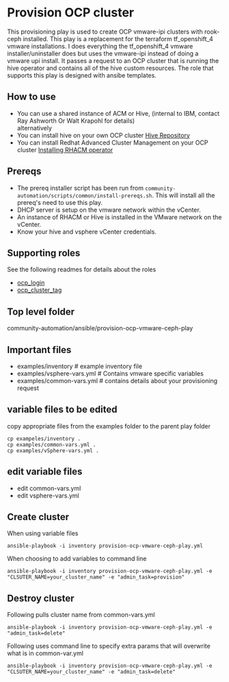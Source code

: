 # Provision OCP cluster

This provisioning play is used to create OCP  vmware-ipi clusters with rook-ceph installed.  This play is a replacement for the terraform tf_openshift_4 vmware installations. I does everything the tf_openshift_4 vmware installer/uninstaller does but uses the vmware-ipi instead of doing a vmware upi install.  It passes a request to an OCP cluster that is running the hive operator and contains all of the hive custom resources.  The role that supports this play is designed with ansibe templates.

## How to use

- You can use a shared instance of ACM or Hive, (internal to IBM, contact Ray Ashworth Or Walt Krapohl for details)  
alternatively
- You can install hive on your own OCP cluster [Hive Repository](https://github.com/openshift/hive)
- You can install Redhat Advanced Cluster Management on your OCP cluster [Installing RHACM operator](https://access.redhat.com/documentation/en-us/red_hat_advanced_cluster_management_for_kubernetes/2.0/html-single/install/index#installing-red-hat-advanced-cluster-management-from-the-console)

## Prereqs

- The prereq installer script has been run from `community-automation/scripts/common/install-prereqs.sh`. This will install all the prereq's need to use this play.
- DHCP server is setup on the vmware network within the vCenter.
- An instance of RHACM or Hive is installed in the VMware network on the vCenter.
- Know your hive and vsphere vCenter credentials.

## Supporting roles

See the following readmes for details about the roles

- [ocp_login](https://https://github.com/IBM/community-automation/blob/provision-ocp-cluster/ansible/provision-ocp-cluster-play/readme.md)
- [ocp_cluster_tag](https://github.com/rayashworth/community-automation/blob/provision-ocp-cluster/ansible/provision-ocp-cluster-play/readme.md)

## Top level folder

community-automation/ansible/provision-ocp-vmware-ceph-play

## Important files

- examples/inventory  # example inventory file
- examples/vsphere-vars.yml # Contains vmware specific variables
- examples/common-vars.yml # contains details about your provisioning request

## variable files to be edited

copy appropriate files from the examples folder to the parent play folder

```
cp exampeles/inventory .
cp examples/common-vars.yml .
cp examples/vSphere-vars.yml .
```

## edit variable files

- edit common-vars.yml
- edit vsphere-vars.yml

## Create cluster

When using variable files
```
ansible-playbook -i inventory provision-ocp-vmware-ceph-play.yml
```

When choosing to add variables to command line
```
ansible-playbook -i inventory provision-ocp-vmware-ceph-play.yml -e "CLSUTER_NAME=your_cluster_name" -e "admin_task=provision"
```

## Destroy cluster

Following pulls cluster name from common-vars.yml

```
ansible-playbook -i inventory provision-ocp-vmware-ceph-play.yml -e "admin_task=delete"
```

Following uses command line to specify extra params that will overwrite what is in common-var.yml

```
ansible-playbook -i inventory provision-ocp-vmware-ceph-play.yml -e "CLSUTER_NAME=your_cluster_name" -e "admin_task=delete"
```

